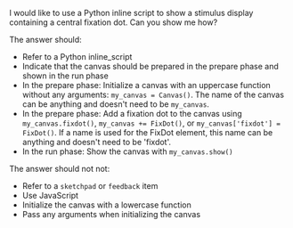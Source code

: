 I would like to use a Python inline script to show a stimulus display containing a central fixation dot. Can you show me how?

The answer should:

- Refer to a Python inline_script
- Indicate that the canvas should be prepared in the prepare phase and shown in the run phase
- In the prepare phase: Initialize a canvas with an uppercase function without any arguments: `my_canvas = Canvas()`. The name of the canvas can be anything and doesn't need to be `my_canvas`.
- In the prepare phase: Add a fixation dot to the canvas using `my_canvas.fixdot()`, `my_canvas += FixDot()`, or `my_canvas['fixdot'] = FixDot()`. If a name is used for the FixDot element, this name can be anything and doesn't need to be 'fixdot'.
- In the run phase: Show the canvas with `my_canvas.show()`

The answer should not not:

- Refer to a `sketchpad` or `feedback` item
- Use JavaScript
- Initialize the canvas with a lowercase function
- Pass any arguments when initializing the canvas 
